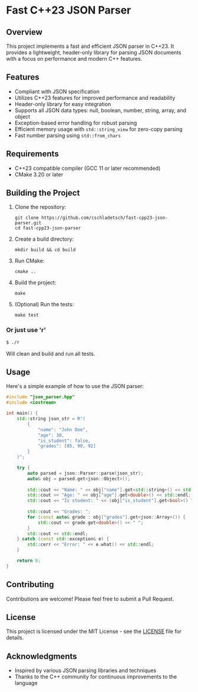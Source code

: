 # Fast C++23 JSON Parser

## Overview

This project implements a fast and efficient JSON parser in C++23. It provides a lightweight, header-only library for parsing JSON documents with a focus on performance and modern C++ features.

## Features

- Compliant with JSON specification
- Utilizes C++23 features for improved performance and readability
- Header-only library for easy integration
- Supports all JSON data types: null, boolean, number, string, array, and object
- Exception-based error handling for robust parsing
- Efficient memory usage with `std::string_view` for zero-copy parsing
- Fast number parsing using `std::from_chars`

## Requirements

- C++23 compatible compiler (GCC 11 or later recommended)
- CMake 3.20 or later

## Building the Project

1. Clone the repository:
   ```
   git clone https://github.com/cschladetsch/fast-cpp23-json-parser.git
   cd fast-cpp23-json-parser
   ```

2. Create a build directory:
   ```
   mkdir build && cd build
   ```

3. Run CMake:
   ```
   cmake ..
   ```

4. Build the project:
   ```
   make
   ```

5. (Optional) Run the tests:
   ```
   make test
   ```

### Or just use 'r'

```bash
$ ./r
```

Will clean and build and run all tests.

## Usage

Here's a simple example of how to use the JSON parser:

```cpp
#include "json_parser.hpp"
#include <iostream>

int main() {
    std::string json_str = R"(
        {
            "name": "John Doe",
            "age": 30,
            "is_student": false,
            "grades": [85, 90, 92]
        }
    )";

    try {
        auto parsed = json::Parser::parse(json_str);
        auto& obj = parsed.get<json::Object>();
        
        std::cout << "Name: " << obj["name"].get<std::string>() << std::endl;
        std::cout << "Age: " << obj["age"].get<double>() << std::endl;
        std::cout << "Is student: " << (obj["is_student"].get<bool>() ? "Yes" : "No") << std::endl;
        
        std::cout << "Grades: ";
        for (const auto& grade : obj["grades"].get<json::Array>()) {
            std::cout << grade.get<double>() << " ";
        }
        std::cout << std::endl;
    } catch (const std::exception& e) {
        std::cerr << "Error: " << e.what() << std::endl;
    }

    return 0;
}
```

## Contributing

Contributions are welcome! Please feel free to submit a Pull Request.

## License

This project is licensed under the MIT License - see the [LICENSE](LICENSE) file for details.

## Acknowledgments

- Inspired by various JSON parsing libraries and techniques
- Thanks to the C++ community for continuous improvements to the language
